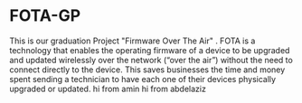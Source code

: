 # FOTA-GP
This is our graduation Project "Firmware Over The Air" . FOTA is a technology that enables the operating firmware of a device to be upgraded and updated wirelessly over the network (“over the air”) without the need to connect directly to the device. This saves businesses the time and money spent sending a technician to have each one of their devices physically upgraded or updated.
hi from amin
hi from abdelaziz
